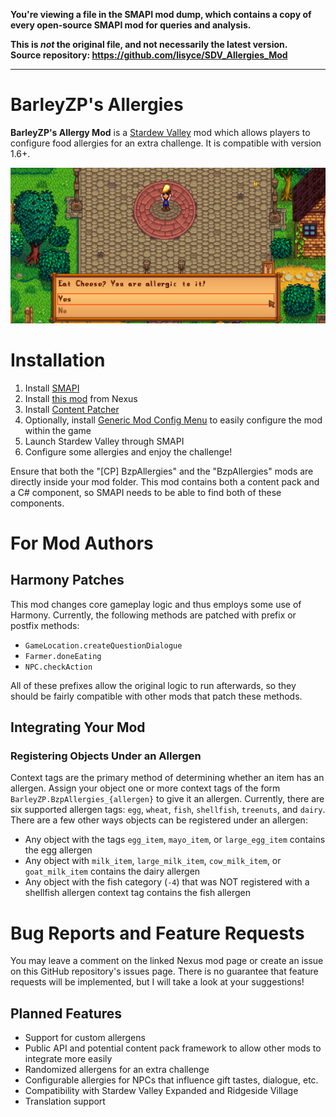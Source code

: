 **You're viewing a file in the SMAPI mod dump, which contains a copy of every open-source SMAPI mod
for queries and analysis.**

**This is _not_ the original file, and not necessarily the latest version.**  
**Source repository: https://github.com/lisyce/SDV_Allergies_Mod**

----

# BarleyZP's Allergies

**BarleyZP's Allergy Mod** is a [Stardew Valley](https://www.stardewvalley.net/) mod which allows players to configure food allergies for an extra challenge. It is compatible with version 1.6+.

![Stardew Valley player is prompted to choose whether or not to eat cheese, which they are allergic to.](docs/CheeseAllergenPopup.png)

# Installation

1. Install [SMAPI](https://smapi.io/)
1. Install [this mod](https://www.nexusmods.com/stardewvalley/mods/21238) from Nexus
1. Install [Content Patcher](https://www.nexusmods.com/stardewvalley/mods/1915)
1. Optionally, install [Generic Mod Config Menu](https://www.nexusmods.com/stardewvalley/mods/5098) to easily configure the mod within the game
1. Launch Stardew Valley through SMAPI
1. Configure some allergies and enjoy the challenge!

Ensure that both the "\[CP\] BzpAllergies" and the "BzpAllergies" mods are directly inside your mod folder. This mod contains both a content pack and a C# component, so SMAPI needs to be able to find both of these components.

# For Mod Authors

## Harmony Patches

This mod changes core gameplay logic and thus employs some use of Harmony. Currently, the following methods are patched with prefix or postfix methods:

- `GameLocation.createQuestionDialogue`
- `Farmer.doneEating`
- `NPC.checkAction`

All of these prefixes allow the original logic to run afterwards, so they should be fairly compatible with other mods that patch these methods.

## Integrating Your Mod

### Registering Objects Under an Allergen

Context tags are the primary method of determining whether an item has an allergen. Assign your object one or more context tags of the form `BarleyZP.BzpAllergies_{allergen}` to give it an allergen. Currently, there are six supported allergen tags: `egg`, `wheat`, `fish`, `shellfish`, `treenuts`, and `dairy`. There are a few other ways objects can be registered under an allergen:

- Any object with the tags `egg_item`, `mayo_item`, or `large_egg_item` contains the egg allergen
- Any object with `milk_item`, `large_milk_item`, `cow_milk_item`, or `goat_milk_item` contains the dairy allergen
- Any object with the fish category (`-4`) that was NOT registered with a shellfish allergen context tag contains the fish allergen

# Bug Reports and Feature Requests

You may leave a comment on the linked Nexus mod page or create an issue on this GitHub repository's issues page. There is no guarantee that feature requests will be implemented, but I will take a look at your suggestions!

## Planned Features

- Support for custom allergens
- Public API and potential content pack framework to allow other mods to integrate more easily
- Randomized allergens for an extra challenge
- Configurable allergies for NPCs that influence gift tastes, dialogue, etc.
- Compatibility with Stardew Valley Expanded and Ridgeside Village
- Translation support
